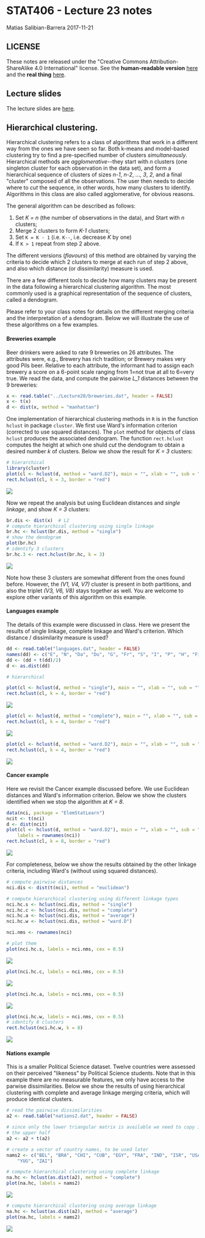 STAT406 - Lecture 23 notes
================
Matias Salibian-Barrera
2017-11-21

LICENSE
-------

These notes are released under the "Creative Commons Attribution-ShareAlike 4.0 International" license. See the **human-readable version** [here](https://creativecommons.org/licenses/by-sa/4.0/) and the **real thing** [here](https://creativecommons.org/licenses/by-sa/4.0/legalcode).

Lecture slides
--------------

The lecture slides are [here](STAT406-17-lecture-23-preliminary.pdf).

Hierarchical clustering.
------------------------

Hierarchical clustering refers to a class of algorithms that work in a different way from the ones we have seen so far. Both k-means and model-based clustering try to find a pre-specified number of clusters *simultaneously*. Hierarchical methods are *agglomerative*--they start with *n* clusters (one singleton cluster for each observation in the data set), and form a hierarchical sequence of clusters of sizes *n-1*, *n-2*, ..., *3*, *2*, and a final "cluster" composed of all the observations. The user then needs to decide where to *cut* the sequence, in other words, how many clusters to identify. Algorithms in this class are also called agglomerative, for obvious reasons.

The general algorithm can be described as follows:

1.  Set *K = n* (the number of observations in the data), and Start with *n* clusters;
2.  Merge 2 clusters to form *K-1* clusters;
3.  Set `K = K - 1` (i.e. `K--`, i.e. decrease *K* by one)
4.  If `K > 1` repeat from step 2 above.

The different versions (*flavours*) of this method are obtained by varying the criteria to decide which 2 clusters to merge at each run of step 2 above, and also which distance (or dissimilarity) measure is used.

There are a few different tools to decide how many clusters may be present in the data following a hierarchical clustering algorithm. The most commonly used is a graphical representation of the sequence of clusters, called a dendogram.

Please refer to your class notes for details on the different merging criteria and the interpretation of a dendogram. Below we will illustrate the use of these algorithms on a few examples.

#### Breweries example

Beer drinkers were asked to rate 9 breweries on 26 attributes. The attributes were, e.g., Brewery has rich tradition; or Brewery makes very good Pils beer. Relative to each attribute, the informant had to assign each brewery a score on a 6-point scale ranging from 1=not true at all to 6=very true. We read the data, and compute the pairwise *L\_1* distances between the 9 breweries:

``` r
x <- read.table("../Lecture20/breweries.dat", header = FALSE)
x <- t(x)
d <- dist(x, method = "manhattan")
```

One implementation of hierarchical clustering methods in `R` is in the function `hclust` in package `cluster`. We first use Ward's information criterion (corrected to use squared distances). The `plot` method for objects of class `hclust` produces the associated dendogram. The function `rect.hclust` computes the height at which one shuld *cut* the dendogram to obtain a desired number *k* of clusters. Below we show the result for *K = 3* clusters:

``` r
# hierarchical
library(cluster)
plot(cl <- hclust(d, method = "ward.D2"), main = "", xlab = "", sub = "", hang = -1)
rect.hclust(cl, k = 3, border = "red")
```

![](README_files/figure-markdown_github-ascii_identifiers/breweries.2-1.png)

Now we repeat the analysis but using Euclidean distances and *single linkage*, and show *K = 3* clusters:

``` r
br.dis <- dist(x)  # L2
# compute hierarchical clustering using single linkage
br.hc <- hclust(br.dis, method = "single")
# show the dendogram
plot(br.hc)
# identify 3 clusters
br.hc.3 <- rect.hclust(br.hc, k = 3)
```

![](README_files/figure-markdown_github-ascii_identifiers/breweries2-1.png)

Note how these 3 clusters are somewhat different from the ones found before. However, the *(V1, V4, V7)* cluster is present in both partitions, and also the triplet *(V3, V6, V8)* stays together as well. You are welcome to explore other variants of this algorithm on this example.

#### Languages example

The details of this example were discussed in class. Here we present the results of single linkage, complete linkage and Ward's criterion. Which distance / dissimilarity measure is used?

``` r
dd <- read.table("languages.dat", header = FALSE)
names(dd) <- c("E", "N", "Da", "Du", "G", "Fr", "S", "I", "P", "H", "Fi")
dd <- (dd + t(dd)/2)
d <- as.dist(dd)

# hierarchical

plot(cl <- hclust(d, method = "single"), main = "", xlab = "", sub = "", hang = -1)
rect.hclust(cl, k = 4, border = "red")
```

![](README_files/figure-markdown_github-ascii_identifiers/languages-1.png)

``` r
plot(cl <- hclust(d, method = "complete"), main = "", xlab = "", sub = "", hang = -1)
rect.hclust(cl, k = 4, border = "red")
```

![](README_files/figure-markdown_github-ascii_identifiers/languages-2.png)

``` r
plot(cl <- hclust(d, method = "ward.D2"), main = "", xlab = "", sub = "", hang = -1)
rect.hclust(cl, k = 4, border = "red")
```

![](README_files/figure-markdown_github-ascii_identifiers/languages-3.png)

<!-- # ```{r languages2} -->
<!-- # # read the pairwise dissimilarities -->
<!-- # # (there's no data!) -->
<!-- # a.la <- read.table('languages.dat', header=FALSE) -->
<!-- #  -->
<!-- # # since only the lower triangular matrix is available -->
<!-- # # we need to copy it on the upper half -->
<!-- # a.la <- a.la + t(a.la) -->
<!-- #  -->
<!-- # # create a vector of language names, to be used later -->
<!-- # la.nms <- c('E', 'N', 'Da', 'Du', 'G', 'Fr', 'S', 'I', -->
<!-- # 'P', 'H', 'Fi') -->
<!-- #  -->
<!-- # # compute hierarchical clustering using single linkage -->
<!-- # la.hc <- hclust(as.dist(a.la), method='single') -->
<!-- #  -->
<!-- # # show the dendogram, use labels in object la.nms -->
<!-- # plot(la.hc, labels=la.nms) -->
<!-- #  -->
<!-- # # compute hierarchical clustering using complete linkage -->
<!-- # la.hc <- hclust(as.dist(a.la), method='complete') -->
<!-- #  -->
<!-- # # show the dendogram, use labels in object la.nms -->
<!-- # plot(la.hc, labels=la.nms) -->
<!-- # ``` -->
<!-- #  -->
#### Cancer example

Here we revisit the Cancer example discussed before. We use Euclidean distances and Ward's information criterion. Below we show the clusters identified when we stop the algorithm at *K = 8*.

``` r
data(nci, package = "ElemStatLearn")
ncit <- t(nci)
d <- dist(ncit)
plot(cl <- hclust(d, method = "ward.D2"), main = "", xlab = "", sub = "", hang = -1, 
    labels = rownames(nci))
rect.hclust(cl, k = 8, border = "red")
```

![](README_files/figure-markdown_github-ascii_identifiers/cancer-1.png)

For completeness, below we show the results obtained by the other linkage criteria, including Ward's (without using squared distances).

``` r
# compute pairwise distances
nci.dis <- dist(t(nci), method = "euclidean")

# compute hierarchical clustering using different linkage types
nci.hc.s <- hclust(nci.dis, method = "single")
nci.hc.c <- hclust(nci.dis, method = "complete")
nci.hc.a <- hclust(nci.dis, method = "average")
nci.hc.w <- hclust(nci.dis, method = "ward.D")

nci.nms <- rownames(nci)

# plot them
plot(nci.hc.s, labels = nci.nms, cex = 0.5)
```

![](README_files/figure-markdown_github-ascii_identifiers/cancer2-1.png)

``` r
plot(nci.hc.c, labels = nci.nms, cex = 0.5)
```

![](README_files/figure-markdown_github-ascii_identifiers/cancer2-2.png)

``` r
plot(nci.hc.a, labels = nci.nms, cex = 0.5)
```

![](README_files/figure-markdown_github-ascii_identifiers/cancer2-3.png)

``` r
plot(nci.hc.w, labels = nci.nms, cex = 0.5)
# identify 8 clusters
rect.hclust(nci.hc.w, k = 8)
```

![](README_files/figure-markdown_github-ascii_identifiers/cancer2-4.png)

<!-- #### UN Votes -->
<!-- ```{r unvotes} -->
<!-- X <- read.table(file='../Lecture20/unvotes.csv', sep=',', row.names=1, header=TRUE) -->
<!-- ``` -->
#### Nations example

This is a smaller Political Science dataset. Twelve countries were assessed on their perceived "likeness" by Political Science students. Note that in this example there are no measurable features, we only have access to the parwise dissimilarities. Below we show the results of using hierarchical clustering with complete and average linkage merging criteria, which will produce identical clusters.

``` r
# read the pairwise dissimilarities
a2 <- read.table("nations2.dat", header = FALSE)

# since only the lower triangular matrix is available we need to copy it on
# the upper half
a2 <- a2 + t(a2)

# create a vector of country names, to be used later
nams2 <- c("BEL", "BRA", "CHI", "CUB", "EGY", "FRA", "IND", "ISR", "USA", "USS", 
    "YUG", "ZAI")

# compute hierarchical clustering using complete linkage
na.hc <- hclust(as.dist(a2), method = "complete")
plot(na.hc, labels = nams2)
```

![](README_files/figure-markdown_github-ascii_identifiers/nations-1.png)

``` r
# compute hierarchical clustering using average linkage
na.hc <- hclust(as.dist(a2), method = "average")
plot(na.hc, labels = nams2)
```

![](README_files/figure-markdown_github-ascii_identifiers/nations-2.png)
